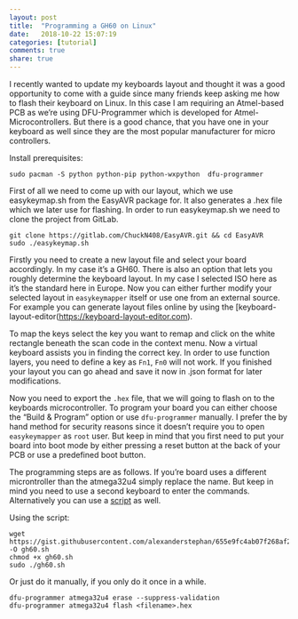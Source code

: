 ```yaml
---
layout: post
title:  "Programming a GH60 on Linux"
date:   2018-10-22 15:07:19
categories: [tutorial]
comments: true
share: true
---
```


I recently wanted to update my keyboards layout and thought it was a good opportunity to come with a guide since many friends keep asking me how to flash their keyboard on Linux. In this case I am requiring an Atmel-based PCB as we’re using DFU-Programmer which is developed for Atmel-Microcontrollers. But there is a good chance, that you have one in your keyboard as well since they are the most popular manufacturer for micro controllers.

Install prerequisites:

``` shell
sudo pacman -S python python-pip python-wxpython  dfu-programmer
```
First of all we need to come up with our layout, which we use easykeymap.sh from the EasyAVR package for. It also generates a .hex file which we later use for flashing. In order to run easykeymap.sh we need to clone the project from GitLab.

``` shell
git clone https://gitlab.com/ChuckN408/EasyAVR.git && cd EasyAVR
sudo ./easykeymap.sh
```

Firstly you need to create a new layout file and select your board accordingly. In my case it’s a GH60. There is also an option that lets you roughly determine the keyboard layout. In my case I selected ISO here as it’s the standard here in Europe. Now you can either further modify your selected layout in `easykeymapper` itself or use one from an external source. For example you can generate layout files online by using the [keyboard-layout-editor(https://keyboard-layout-editor.com).

To map the keys select the key you want to remap and click on the white rectangle beneath the scan code in the context menu. Now a virtual keyboard assists you in finding the correct key. In order to use function layers, you need to define a key as `Fn1`, `Fn0` will not work. If you finished your layout you can go ahead and save it now in .json format for later modifications.

Now you need to export the `.hex` file, that we will going to flash on to the keyboards microcontroller. To program your board you can either choose the “Build & Program” option or use `dfu-programmer` manually. I prefer the by hand method for security reasons since it doesn’t require you to open `easykeymapper` as `root` user. But keep in mind that you first need to put your board into boot mode by either pressing a reset button at the back of your PCB or use a predefined boot button.

The programming steps are as follows. If you’re board uses a different microntroller than the atmega32u4 simply replace the name. But keep in mind you need to use a second keyboard to enter the commands. Alternatively you can use a [script](https://gist.github.com/alexanderstephan/655e9fc4ab07f268af271c4084c19fef) as well.

Using the script:

``` shell
wget https://gist.githubusercontent.com/alexanderstephan/655e9fc4ab07f268af271c4084c19fef/raw/bee744308b81e524557fde6ad2890ba4a74414da/gh60.sh -O gh60.sh
chmod +x gh60.sh
sudo ./gh60.sh
```
Or just do it manually, if you only do it once in a while.

``` shell
dfu-programmer atmega32u4 erase --suppress-validation
dfu-programmer atmega32u4 flash <filename>.hex
```
